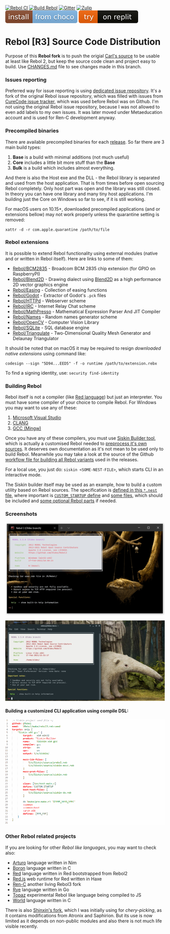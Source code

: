 [![Rebol CI](https://github.com/Oldes/Rebol3/actions/workflows/main.yml/badge.svg)](https://github.com/Oldes/Rebol3/actions/workflows/main.yml)
[![Build Rebol](https://github.com/Oldes/Rebol3/actions/workflows/build-all.yml/badge.svg)](https://github.com/Oldes/Rebol3/actions/workflows/build-all.yml)
[![Gitter](https://badges.gitter.im/rebol3/community.svg)](https://app.gitter.im/#/room/#Rebol3:gitter.im)
[![Zulip](https://img.shields.io/badge/zulip-join_chat-brightgreen.svg)](https://rebol.zulipchat.com/)
[![Chocolatey](https://raw.githubusercontent.com/Oldes/media/master/install-from-choco.svg)](https://chocolatey.org/packages/rebol3)
[![Replit](https://raw.githubusercontent.com/Oldes/media/master/try-on-replit.svg)](https://replit.com/@Oldes/Rebol-3102)

# Rebol [R3] Source Code Distribution

Purpose of this **Rebol fork** is to push the origial [Carl's source](https://github.com/rebol/rebol) to be usable at least like Rebol 2,
but keep the source code clean and project easy to build. Use [CHANGES.md](https://github.com/Oldes/Rebol3/blob/master/CHANGES.md) file to see changes made in this branch.

### Issues reporting

Preferred way for issue reporting is using [dedicated issue repository](https://github.com/Oldes/Rebol-issues/issues). It's a fork of the original Rebol issue repository, which was filled with issues from [CureCode issue tracker](https://www.curecode.org/rebol3/view-tickets.rsp), which was used before Rebol was on Github. I'm not using the original Rebol issue repository, because I was not allowed to even add labels to my own issues. It was later moved under Metaeducation account and is used for Ren-C development anyway.

### Precompiled binaries

There are available precompiled binaries for each [release](https://github.com/Oldes/Rebol3/releases). So far there are 3 main build types:
1. **Base** is a build with minimal additions (not much useful)
2. **Core** includes a little bit more stuff than the **Base**
3. **Bulk** is a build which includes almost everything.

And there is also the Host exe and the DLL - the Rebol library is separated and used from the host application. That is from times before open sourcing Rebol completely. Only host part was open and the library was still closed. In theory you can have one library and many tiny host applications. I'm building just the Core on Windows so far to see, if it is still working.

For macOS users on 10.15+, downloaded precompiled applications (and or extensions bellow) may not work properly unless the quarantine setting is removed:
```
xattr -d -r com.apple.quarantine /path/to/file
```

### Rebol extensions

It is possible to extend Rebol functionality using external modules (native and or written in Rebol itself). Here are links to some of them:
* [Rebol/BCM2835](https://github.com/Oldes/Rebol-BCM2835) - Broadcom BCM 2835 chip extension (for GPIO on RaspberryPI)
* [Rebol/Blend2D](https://github.com/Siskin-framework/Rebol-Blend2D) - Drawing dialect using [Blend2D](https://blend2d.com) as a high performance 2D vector graphics engine
* [Rebol/Easing](https://github.com/Oldes/Rebol-Easing) - Collection of easing functions
* [Rebol/Godot](https://github.com/Oldes/Rebol-Godot) - Extractor of Godot's `.pck` files
* [Rebol/HTTPd](https://github.com/Oldes/Rebol-HTTPd) - Webserver scheme
* [Rebol/IRC](https://github.com/Oldes/Rebol-IRC) - Internet Relay Chat scheme
* [Rebol/MathPresso](https://github.com/Siskin-framework/Rebol-MathPresso) - Mathematical Expression Parser And JIT Compiler
* [Rebol/Names](https://github.com/Oldes/Rebol-Names) - Random names generator scheme
* [Rebol/OpenCV](https://github.com/Oldes/Rebol-OpenCV) - Computer Vision Library
* [Rebol/SQLite](https://github.com/Siskin-framework/Rebol-SQLite) - SQL database engine
* [Rebol/Triangulate](https://github.com/Siskin-framework/Rebol-Triangulate) - Two-Dimensional Quality Mesh Generator and Delaunay Triangulator

It should be noted that on macOS it may be required to resign _downloaded native extensions_ using command like:
```
codesign --sign "5D94...EED5" -f -o runtime /path/to/extension.rebx
```
To find a signing identity, use: `security find-identity`


### Building Rebol

Rebol itself is not a compiler (like [Red language](https://www.red-lang.org/)) but just an interpreter. You must have some compiler of your choice to compile Rebol. For Windows you may want to use any of these:
1. [Microsoft Visual Studio](https://visualstudio.microsoft.com/)
2. [CLANG](https://clang.llvm.org/)
3. [GCC (Mingw)](https://www.mingw-w64.org/)

Once you have any of these compilers, you must use [Siskin Builder tool](https://github.com/Siskin-framework/Builder/releases), which is actually a customised Rebol needed to [preprocess it's own sources](https://github.com/Oldes/Rebol3/blob/607572d5485f2d8e44aeea4ffadabf0c7374eee5/make/rebol3.nest#L981). It deserves own documentation as it's not mean to be used only to build Rebol. Meanwhile you may take a look at the source of the Github [workflow file for building all Rebol variants](https://github.com/Oldes/Rebol3/blob/master/.github/workflows/build-all.yml) used in the releases.

For a local use, you just do: `siskin <SOME-NEST-FILE>`, which starts CLI in an interactive mode.

The Siskin builder itself may be used as an example, how to build a custom utility based on Rebol sources.
The specification is [defined in this `*.nest` file](https://github.com/Siskin-framework/Builder/blob/master/tree/rebol/siskin.nest), where important is [`CUSTOM_STARTUP` define](https://github.com/Siskin-framework/Builder/blob/756d9531e2f461c22d626ca5458dad4e0c8bd3cd/tree/rebol/siskin.nest#L36) and [some files](https://github.com/Siskin-framework/Builder/blob/756d9531e2f461c22d626ca5458dad4e0c8bd3cd/tree/rebol/siskin.nest#L22-L30), which should be included and [some optional Rebol parts](https://github.com/Siskin-framework/Builder/blob/756d9531e2f461c22d626ca5458dad4e0c8bd3cd/tree/rebol/siskin.nest#L14-L18) if needed.


### Screenshots

![](https://github.com/Oldes/media/blob/master/screens/rebol-windows-terminal.PNG?raw=true "Rebol in Windows Terminal")

![](https://github.com/Oldes/media/blob/master/screens/rebol-ubuntu-terminal.jpg?raw=true "Rebol in Linux Terminal")

#### Building a customized CLI application using compile DSL:
![](https://raw.githubusercontent.com/Oldes/media/master/screens/build-siskin.gif "Building a Rebol based utility")

### Other Rebol related projects

If you are looking for other _Rebol like languages_, you may want to check also:

* [Arturo](https://github.com/arturo-lang/arturo) language written in Nim
* [Boron](http://urlan.sourceforge.net/boron/) language written in C
* [Red](https://github.com/red/red) language written in Red bootstrapped from Rebol2
* [Red.js](https://github.com/ALANVF/Red.js) web runtime for Red written in Haxe
* [Ren-C](https://github.com/metaeducation/ren-c) another living Rebol3 fork
* [Rye](https://github.com/refaktor/rye) language written in Go
* [Topaz](https://github.com/giesse/Project-SnowBall) experimental Rebol like language being compiled to JS
* [World](https://github.com/Geomol/World) language written in C


There is also [Shinxin's fork](https://github.com/zsx/r3), which I was initially using for _chery-picking_,
as it contains modifications from Atronix and Saphirion. But its use is now limited as it depends on non-public modules and also there is not much life visible recently.
